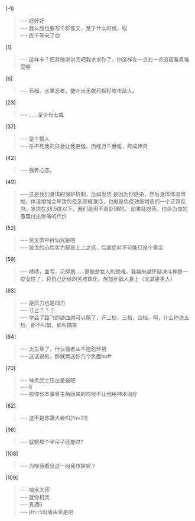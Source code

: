 
[-1] 
>--- 好好好<br>
>--- 我以后也要写个群像文，至于什么时候，唉<br>
>--- 终于等来了😋<br>

[1] 
>--- 这样卡？把其他讲讲完吧我求求你了，你这样左一点右一点追着看真难受啊<br>

[6] 
>--- 石榴。水果忍者，能吐出无数石榴籽攻击敌人。<br>

[23] 
>--- ……至少有七成<br>

[37] 
>--- 是个狠人<br>
>--- 杀不死我的只会让我更强，历经万千磨难，终成传奇<br>

[42] 
>--- 强者心态。<br>

[49] 
>--- 这是我们身体的保护机制，比如发烧
是因为你感染，然后身体体温增加，体温增加会导致免疫系统被激活，也就是免疫效能增高的一个正常反应。发烧在38.5度以下，我们是用不着处理的。
如果乱吃药，你会为你的愚蠢付出惨痛的代价<br>

[52] 
>--- 荒天帝中折仙咒是吧<br>
>--- 鬓戈的心性实力都是上上之选，后面绝对不可能只是个黄金<br>

[59] 
>--- 啧啧，血亏，花柳病……更像是女人的劫难，我越来越怀疑决斗神是一位女性了，将自己历经的苦难炼化，施加到敌人身上（尤其是男人）<br>

[63] 
>--- 是压力也是动力<br>
>--- 寸止？？？<br>
>--- 学会了路飞的锁血就可以飘了，开二档，三档，四档，啊，什么你说五档，那不叫飘，那叫搞笑<br>

[64] 
>--- 太生草了，什么强者从不抱怨环境<br>
>--- 这话说的，那就再送你几个负面buff<br>

[70] 
>--- 神灵武士压血量是吧<br>
>--- 6<br>
>--- 那你有本事等主角回来的时候不让他用神术治疗<br>

[82] 
>--- 这不是炼蛊大会吗[fn=31]<br>

[98] 
>--- 就她那个半吊子还能过?<br>

[108] 
>--- 为啥我看见这一段我想笑呢？<br>

[109] 
>--- 端水大师<br>
>--- 就你机灵<br>
>--- 真滴6<br>
>--- [fn=58]墙头草是吧<br>

